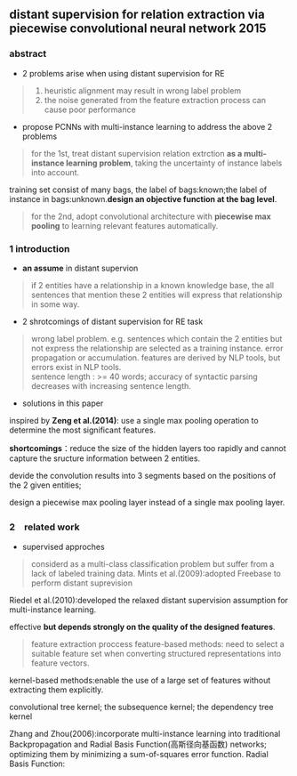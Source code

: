 ## distant supervision for relation extraction via piecewise convolutional neural network 2015
### abstract
+ 2 problems arise when using distant supervision for RE
> 1. heuristic alignment may result in wrong label problem
> 2. the noise generated from the feature extraction process can cause poor performance
+ propose PCNNs with multi-instance learning to address the above 2 problems
> for the 1st, treat distant supervision relation extrction **as a multi-instance learning problem**, taking the uncertainty of instance labels into account.

training set consist of many bags, the label of bags:known;the label of instance in bags:unknown.**design an objective function at the bag level**.

> for the 2nd, adopt convolutional architecture with **piecewise max pooling** to learning relevant features automatically.
### 1 introduction
+ **an assume** in distant supervion
> if 2 entities have a relationship in a known knowledge base, the all sentences that mention these 2 entities will express that relationship in some way.
+ 2 shrotcomings of distant supervision for RE task 
> wrong label problem. e.g. sentences which contain the 2 entities but not express the relationship are selected as a training instance.
> error propagation or accumulation. features are derived by NLP tools, but errors exist in NLP tools.<br>
  sentence length : >= 40 words; accuracy of syntactic parsing decreases with increasing sentence length.
 + solutions in this paper
 
 inspired by **Zeng et al.(2014)**: use a single max pooling operation to determine the most significant features.
 
 **shortcomings**：reduce the size of the hidden layers too rapidly and cannot capture the sructure information between 2 entities.
 
 devide the convolution results into 3 segments based on the positions of the 2 given entities; 
 
 design a piecewise max pooling layer instead of a single max pooling layer.
 
 ### 2　related work
 + supervised approches
 > considerd as a multi-class classification problem but suffer from a lack of labeled training data.
 Mints et al.(2009):adopted Freebase to perform distant suprevision
 
 Riedel et al.(2010):developed the relaxed distant supervision assumption for multi-instance learning.
 
 effective **but depends strongly on the quality of the designed features**.
 > feature extraction proccess
feature-based methods: need to select a suitable feature set when converting structured representations into feature vectors.

kernel-based methods:enable the use of a large set of features without extracting them explicitly.

convolutional tree kernel; the subsequence kernel; the dependency tree kernel

Zhang and Zhou(2006):incorporate multi-instance learning into traditional Backpropagation and Radial Basis Function(高斯径向基函数) networks; optimizing them by minimizing a sum-of-squares error function.
Radial Basis Function:
